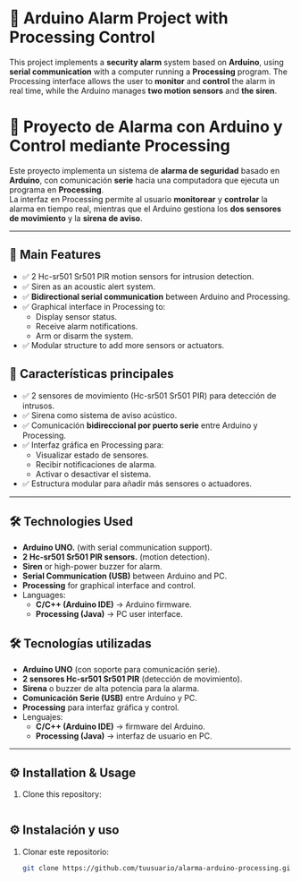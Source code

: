 # 🚨 Arduino Alarm Project with Processing Control

This project implements a **security alarm** system based on **Arduino**, using **serial communication** with a computer running a **Processing** program.
The Processing interface allows the user to **monitor** and **control** the alarm in real time, while the Arduino manages **two motion sensors** and **the siren**.

# 🚨 Proyecto de Alarma con Arduino y Control mediante Processing

Este proyecto implementa un sistema de **alarma de seguridad** basado en **Arduino**, con comunicación **serie** hacia una computadora que ejecuta un programa en **Processing**.  
La interfaz en Processing permite al usuario **monitorear** y **controlar** la alarma en tiempo real, mientras que el Arduino gestiona los **dos sensores de movimiento** y la **sirena de aviso**.

---

## 📌 Main Features
- ✅ 2 Hc-sr501 Sr501 PIR motion sensors for intrusion detection.
- ✅ Siren as an acoustic alert system.
- ✅ **Bidirectional serial communication** between Arduino and Processing.
- ✅ Graphical interface in Processing to:
  - Display sensor status.
  - Receive alarm notifications.
  - Arm or disarm the system.
- ✅ Modular structure to add more sensors or actuators.

## 📌 Características principales
- ✅ 2 sensores de movimiento (Hc-sr501 Sr501 PIR) para detección de intrusos.  
- ✅ Sirena como sistema de aviso acústico.  
- ✅ Comunicación **bidireccional por puerto serie** entre Arduino y Processing.  
- ✅ Interfaz gráfica en Processing para:  
  - Visualizar estado de sensores.  
  - Recibir notificaciones de alarma.  
  - Activar o desactivar el sistema.  
- ✅ Estructura modular para añadir más sensores o actuadores.  

---

## 🛠️ Technologies Used
  - **Arduino UNO.** (with serial communication support).
  - **2 Hc-sr501 Sr501 PIR sensors.** (motion detection).
  - **Siren** or high-power buzzer for alarm.
  - **Serial Communication (USB)** between Arduino and PC.
  - **Processing** for graphical interface and control.
  - Languages:
    - **C/C++ (Arduino IDE)** → Arduino firmware.
    - **Processing (Java)** → PC user interface.

## 🛠️ Tecnologías utilizadas
- **Arduino UNO** (con soporte para comunicación serie).  
- **2 sensores Hc-sr501 Sr501 PIR** (detección de movimiento).  
- **Sirena** o buzzer de alta potencia para la alarma.  
- **Comunicación Serie (USB)** entre Arduino y PC.  
- **Processing** para interfaz gráfica y control.  
- Lenguajes:  
  - **C/C++ (Arduino IDE)** → firmware del Arduino.  
  - **Processing (Java)** → interfaz de usuario en PC.  

---
## ⚙️ Installation & Usage
1. Clone this repository:
   ```bash

## ⚙️ Instalación y uso
1. Clonar este repositorio:
   ```bash
   git clone https://github.com/tuusuario/alarma-arduino-processing.git
